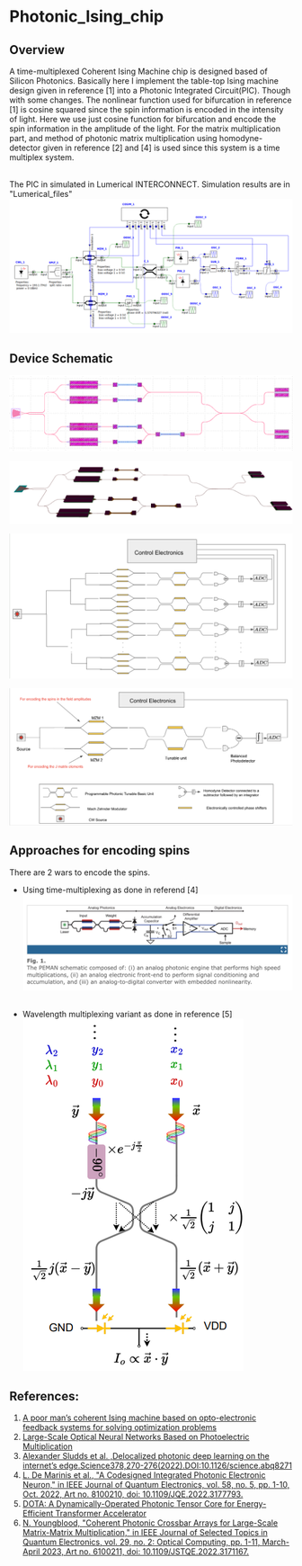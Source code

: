 # Photonic_Ising_chip

## Overview

A time-multiplexed Coherent Ising Machine chip is designed based of Silicon Photonics. Basically here I implement the table-top Ising machine design given in reference [1] into a Photonic Integrated Circuit(PIC). Though with some changes. The nonlinear function used for bifurcation in reference [1] is cosine squared since the spin information is encoded in the intensity of light. Here we use just cosine function for bifurcation and encode the spin information in the amplitude of the light. For the matrix multiplication part, and method of photonic matrix multiplication using homodyne-detector given in reference [2] and [4] is used since this system is a time multiplex system.<br/><br/>


The PIC in simulated in Lumerical INTERCONNECT. Simulation results are in "Lumerical_files"
![alt text](Ising.png)


## Device Schematic
![alt text](klayout_pim.png)<br>

![alt text](pim_3d.png)<br>

![alt text](full_schematic.png)<br>

![alt text](schematic.png)

## Approaches for encoding spins

There are 2 wars to encode the spins.
  - Using time-multiplexing as done in referend [4] <br/>  ![alt text](ref_schematic3.png)<br/><br/>

  - Wavelength multiplexing variant as done in reference [5] <br/> ![alt_text](jiaqigu.png)<br/>




## References: <br />
1. [A poor man’s coherent Ising machine based on opto-electronic feedback systems for solving optimization problems](https://www.nature.com/articles/s41467-019-11484-3)<br />
1. [Large-Scale Optical Neural Networks Based on Photoelectric Multiplication](https://journals.aps.org/prx/abstract/10.1103/PhysRevX.9.021032)<br />
1. [Alexander Sludds et al. ,Delocalized photonic deep learning on the internet’s edge.Science378,270-276(2022).DOI:10.1126/science.abq8271](https://www.science.org/doi/10.1126/science.abq8271)
1. [L. De Marinis et al., "A Codesigned Integrated Photonic Electronic Neuron," in IEEE Journal of Quantum Electronics, vol. 58, no. 5, pp. 1-10, Oct. 2022, Art no. 8100210, doi: 10.1109/JQE.2022.3177793.](https://ieeexplore.ieee.org/document/9781309)<br/>
1. [DOTA: A Dynamically-Operated Photonic Tensor Core for Energy-Efficient Transformer Accelerator](https://arxiv.org/abs/2305.19533)<br/>
1. [N. Youngblood, "Coherent Photonic Crossbar Arrays for Large-Scale Matrix-Matrix Multiplication," in IEEE Journal of Selected Topics in Quantum Electronics, vol. 29, no. 2: Optical Computing, pp. 1-11, March-April 2023, Art no. 6100211, doi: 10.1109/JSTQE.2022.3171167. ](https://ieeexplore.ieee.org/document/9765351)<br/>
